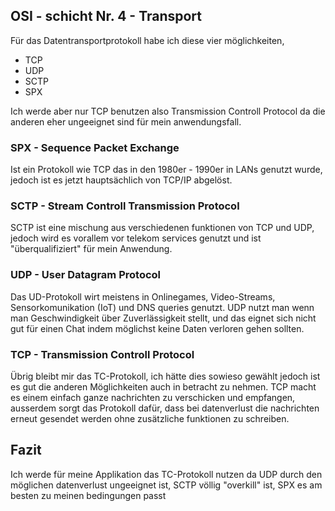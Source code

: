 ## OSI - schicht Nr. 4 - Transport

Für das Datentransportprotokoll habe ich diese vier möglichkeiten,

- TCP
- UDP
- SCTP
- SPX

Ich werde aber nur TCP benutzen also Transmission Controll Protocol da die anderen eher ungeeignet sind für mein anwendungsfall.

### SPX - Sequence Packet Exchange
Ist ein Protokoll wie TCP das in den 1980er - 1990er in LANs genutzt wurde, jedoch ist es jetzt hauptsächlich von TCP/IP abgelöst.

### SCTP - Stream Controll Transmission Protocol
SCTP ist eine mischung aus verschiedenen funktionen von TCP und UDP, jedoch wird es vorallem vor telekom services genutzt und ist "überqualifiziert" für mein Anwendung.

### UDP - User Datagram Protocol
Das UD-Protokoll wirt meistens in Onlinegames, Video-Streams, Sensorkomunikation (IoT) 
und DNS queries genutzt. UDP nutzt man wenn man Geschwindigkeit über Zuverlässigkeit 
stellt, und das eignet sich nicht gut für einen Chat indem möglichst keine Daten 
verloren gehen sollten.

### TCP - Transmission Controll Protocol
Übrig bleibt mir das TC-Protokoll, ich hätte dies sowieso gewählt jedoch ist es gut 
die anderen Möglichkeiten auch in betracht zu nehmen. TCP macht es einem einfach ganze 
nachrichten zu verschicken und empfangen, ausserdem sorgt das Protokoll dafür, dass 
bei datenverlust die nachrichten erneut gesendet werden ohne zusätzliche funktionen zu 
schreiben.

## Fazit
Ich werde für meine Applikation das TC-Protokoll nutzen da UDP durch den möglichen datenverlust ungeeignet ist, SCTP völlig "overkill" ist, SPX es am besten zu meinen 
bedingungen passt
